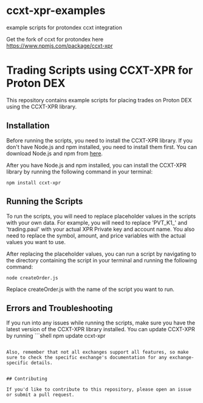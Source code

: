 # ccxt-xpr-examples
example scripts for protondex ccxt integration 

Get the fork of ccxt for protondex here https://www.npmjs.com/package/ccxt-xpr


# Trading Scripts using CCXT-XPR for Proton DEX

This repository contains example scripts for placing trades on Proton DEX using the CCXT-XPR library.

## Installation

Before running the scripts, you need to install the CCXT-XPR library. If you don't have Node.js and npm installed, you need to install them first. You can download Node.js and npm from [here](https://nodejs.org/).

After you have Node.js and npm installed, you can install the CCXT-XPR library by running the following command in your terminal:

```shell
npm install ccxt-xpr
```

## Running the Scripts

To run the scripts, you will need to replace placeholder values in the scripts with your own data. For example, you will need to replace 'PVT_K1_' and 'trading.paul' with your actual XPR Private key and account name. You also need to replace the symbol, amount, and price variables with the actual values you want to use.

After replacing the placeholder values, you can run a script by navigating to the directory containing the script in your terminal and running the following command:

```shell
node createOrder.js
```

Replace createOrder.js with the name of the script you want to run.

## Errors and Troubleshooting

If you run into any issues while running the scripts, make sure you have the latest version of the CCXT-XPR library installed. You can update CCXT-XPR by running ```shell
npm update ccxt-xpr
``` in your terminal.

Also, remember that not all exchanges support all features, so make sure to check the specific exchange's documentation for any exchange-specific details.


## Contributing

If you'd like to contribute to this repository, please open an issue or submit a pull request.
